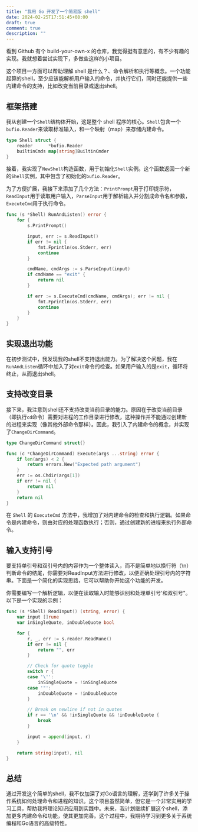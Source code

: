 ```yaml
---
title: "我用 Go 开发了一个简易版 shell"
date: 2024-02-25T17:51:45+08:00
draft: true
comment: true
description: ""
---
```


看到 Github 有个 build-your-own-x 的仓库，我觉得挺有意思的，有不少有趣的实现。我就想着尝试实现下，多做些这样的小项目。

这个项目一方面可以帮助理解 shell 是什么？、命令解析和执行等概念。一个功能起算的shell，至少应该能解析用户输入的命令，并执行它们，同时还能提供一些内建命令的支持，比如改变当前目录或退出shell。

## 框架搭建

我从创建一个`Shell`结构体开始，这是整个 shell 程序的核心。`Shell`包含一个`bufio.Reader`来读取标准输入，和一个映射（map）来存储内建命令。

```go
type Shell struct {
	reader      *bufio.Reader
	builtinCmds map[string]BuiltinCmder
}
```

接着，我实现了`NewShell`构造函数，用于初始化`Shell`实例。这个函数返回一个新的`Shell`实例，其中包含了初始化的`bufio.Reader`。

为了方便扩展，我接下来添加了几个方法：`PrintPrompt`用于打印提示符，`ReadInput`用于读取用户输入，`ParseInput`用于解析输入并分割成命令名和参数，`ExecuteCmd`用于执行命令。

```go
func (s *Shell) RunAndListen() error {
	for {
		s.PrintPrompt()

		input, err := s.ReadInput()
		if err != nil {
			fmt.Fprintln(os.Stderr, err)
			continue
		}

		cmdName, cmdArgs := s.ParseInput(input)
		if cmdName == "exit" {
			return nil
		}

		if err := s.ExecuteCmd(cmdName, cmdArgs); err != nil {
			fmt.Fprintln(os.Stderr, err)
			continue
		}
	}
}
```

## 实现退出功能

在初步测试中，我发现我的shell不支持退出能力。为了解决这个问题，我在`RunAndListen`循环中加入了对`exit`命令的检查。如果用户输入的是`exit`，循环将终止，从而退出shell。

## 支持改变目录

接下来，我注意到shell还不支持改变当前目录的能力。原因在于改变当前目录（即执行`cd`命令）需要对进程的工作目录进行修改，这种操作并不能通过创建新的进程来实现（像其他外部命令那样）。因此，我引入了内建命令的概念，并实现了`ChangeDirCommand`。

```go
type ChangeDirCommand struct{}

func (c *ChangeDirCommand) Execute(args ...string) error {
	if len(args) < 2 {
		return errors.New("Expected path argument")
	}
	err := os.Chdir(args[1])
	if err != nil {
		return nil
	}
	return nil
}
```

在 `Shell` 的 `ExecuteCmd` 方法中，我增加了对内建命令的检查和执行逻辑。如果命令是内建命令，则由对应的处理函数执行；否则，通过创建新的进程来执行外部命令。

## 输入支持引号

要支持单引号和双引号内的内容作为一个整体读入，而不是简单地以换行符（\n）判断命令的结尾，你需要对ReadInput方法进行修改，以便正确处理引号内的字符串。下面是一个简化的实现思路，它可以帮助你开始这个功能的开发。

你需要编写一个解析逻辑，以便在读取输入时能够识别和处理单引号'和双引号"。以下是一个实现的示例：

```go
func (s *Shell) ReadInput() (string, error) {
    var input []rune
    var inSingleQuote, inDoubleQuote bool

    for {
        r, _, err := s.reader.ReadRune()
        if err != nil {
            return "", err
        }

        // Check for quote toggle
        switch r {
        case '\'':
            inSingleQuote = !inSingleQuote
        case '"':
            inDoubleQuote = !inDoubleQuote
        }

        // Break on newline if not in quotes
        if r == '\n' && !inSingleQuote && !inDoubleQuote {
            break
        }

        input = append(input, r)
    }

    return string(input), nil
}
```

## 总结

通过开发这个简单的shell，我不仅加深了对Go语言的理解，还学到了许多关于操作系统如何处理命令和进程的知识。这个项目虽然简单，但它是一个非常实用的学习工具，帮助我将理论知识应用到实践中。未来，我计划继续扩展这个shell，添加更多内建命令和功能，使其更加完善。这个过程中，我期待学习到更多关于系统编程和Go语言的高级特性。
